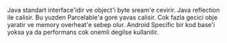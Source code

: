 Java standart interface'idir ve object'i byte sream'e cevirir.
Java reflection ile calisir. Bu yuzden Parcelable'a gore yavas calisir. Cok fazla gecici obje yaratir ve memory overheat'e sebep olur.
Android Specific bir kod base'i yoksa ya da performans cok onemli degilse kullanilir.